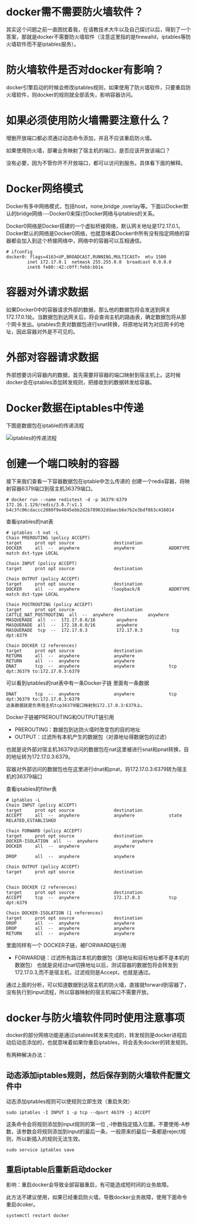 # docker需不需要防火墙软件？

其实这个问题之前一直困扰着我，在请教技术大牛以及自己探讨以后，得到了一个答案，那就是docker不需要防火墙软件（注意这里指的是firewalld，iptables等防火墙软件而不是iptables服务）。

# 防火墙软件是否对docker有影响？

docker引擎启动的时候会修改iptables规则，如果使用了防火墙软件，只要重启防火墙软件，则docker的规则就全部丢失，影响容器访问。

# 如果必须使用防火墙需要注意什么？

增删开放端口都必须通过动态命令添加，并且不应该重启防火墙。

如果使用防火墙，部署业务映射了宿主机的端口，是否应该开放该端口？

没有必要，因为不管你开不开放端口，都可以访问到服务。具体看下面的解释。

# Docker网络模式

Docker有多中网络模式，包括host，none,bridge ,overlay等。下面以Docker默认的bridge网络---Docker0来探讨Docker网络与iptables的关系。

Docker0网络是Docker搭建的一个虚拟桥接网络，默认网关地址是172.17.0.1。Docker默认的网络是Docker0网络，也就意味着Docker中所有没有指定网络的容器都会加入到这个桥接网络中，网络中的容器可以互相通信。

```
# ifconfig
docker0: flags=4163<UP,BROADCAST,RUNNING,MULTICAST>  mtu 1500
        inet 172.17.0.1  netmask 255.255.0.0  broadcast 0.0.0.0
        inet6 fe80::42:c0ff:febb:bb1e  
```

# 容器对外请求数据

如果Docker0中的容器请求外部的数据，那么他的数据包将会发送到网关172.17.0.1处。当数据包到达网关后，将会查询主机的路由表，确定数据包将从那个网卡发出。iptables负责对数据包进行snat转换，将原地址转为对应网卡的地址，因此容器对外是不可见的。

# 外部对容器请求数据

外部想要访问容器内的数据，首先需要将容器的端口映射到宿主机上。这时候docker会在iptables添加转发规则，把接收到的数据转发给容器。

# Docker数据在iptables中传递

下图是数据包在iptable的传递流程

![](../Image/container/001.png "iptables的传递流程")

# 创建一个端口映射的容器

接下来我们查看一下容器数据包在iptable中怎么传递的 创建一个redis容器，将映射容器6379端口到宿主机36379端口。
```
# docker run --name redistest -d -p 36379:6379 172.16.1.129/redis/3.0.7:v1.1
b4c3fc06cdaccc2080f9e4845ebb2d2b789632ddaecb6e7b2e3bdf863c416014
```

查看iptables的nat表
```
# iptables -t nat -L
Chain PREROUTING (policy ACCEPT)
target     prot opt source               destination         
DOCKER     all  --  anywhere             anywhere             ADDRTYPE match dst-type LOCAL    

Chain INPUT (policy ACCEPT)
target     prot opt source               destination         

Chain OUTPUT (policy ACCEPT)
target     prot opt source               destination         
DOCKER     all  --  anywhere            !loopback/8           ADDRTYPE match dst-type LOCAL

Chain POSTROUTING (policy ACCEPT)
target     prot opt source               destination         
CATTLE_NAT_POSTROUTING  all  --  anywhere             anywhere            
MASQUERADE  all  --  172.17.0.0/16        anywhere            
MASQUERADE  all  --  172.18.0.0/16        anywhere            
MASQUERADE  tcp  --  172.17.0.3           172.17.0.3           tcp dpt:6379

Chain DOCKER (2 references)
target     prot opt source               destination         
RETURN     all  --  anywhere             anywhere            
RETURN     all  --  anywhere             anywhere            
DNAT       tcp  --  anywhere             anywhere             tcp dpt:36379 to:172.17.0.3:6379
```
可以看到iptables的nat表中有一条Docker子链 里面有一条数据
```
DNAT       tcp  --  anywhere             anywhere             tcp dpt:36379 to:172.17.0.3:6379
这条数据就是负责宿主机tcp36379端口映射到172.17.0.3:6379上。
```

Docker子链被PREROUTING和OUTPUT链引用

 - PREROUTING：数据包到达防火墙时改变包的目的地址
 - OUTPUT：过滤所有本机产生的数据包（对源地址得数据包的过滤）

也就是说外部对宿主机36379访问的数据包在nat这里被进行snat和pnat转换，目的地址转为172.17.0.3:6379。

容器对外部访问的数据包也在这里进行dnat和pnat，将172.17.0.3:6379转为宿主机的36379端口

查看iptables的filter表
```
# iptables -L
Chain INPUT (policy ACCEPT)
target     prot opt source               destination         
ACCEPT     all  --  anywhere             anywhere             state RELATED,ESTABLISHED

Chain FORWARD (policy ACCEPT)
target     prot opt source               destination         
DOCKER-ISOLATION  all  --  anywhere             anywhere            
DOCKER     all  --  anywhere             anywhere            

DROP       all  --  anywhere             anywhere            

Chain OUTPUT (policy ACCEPT)
target     prot opt source               destination         


Chain DOCKER (2 references)
target     prot opt source               destination         
ACCEPT     tcp  --  anywhere             172.17.0.3           tcp dpt:6379

Chain DOCKER-ISOLATION (1 references)
target     prot opt source               destination         
DROP       all  --  anywhere             anywhere            
DROP       all  --  anywhere             anywhere            
RETURN     all  --  anywhere             anywhere            
```
里面同样有一个 DOCKER子链，被FORWARD链引用

 - FORWARD链：过滤所有路过本机的数据包（源地址和目标地址都不是本机的数据包）
也就是说经过nat切换地址以后，测试容器的数据包将会转发到172.17.0.3,而不是宿主机，过滤规则是Accept，也就是通过。

通过上面的分析，可以知道数据到达宿主机的防火墙，直接就forward到容器了，没有执行到input流程，所以容器映射的宿主机端口不需要开放。

# docker与防火墙软件同时使用注意事项

docker的部分网络功能是通过iptables转发来完成的，转发规则是docker进程启动后动态添加的，也就意味着如果你重启iptables，将会丢失docker的转发规则。

有两种解决办法：

## 动态添加iptables规则，然后保存到防火墙软件配置文件中
动态添加iptables规则可以使规则立即生效（重启失效）
```
sudo iptables -I INPUT 1 -p tcp --dport 46379 -j ACCEPT
```
这条命令会将规则添加到input规则的第一位 ,-I参数指定插入位置。不要使用-A参数，该参数会将规则添加到input的最后一条，一般原来的最后一条都是reject规则，所以新插入的规则无法生效。
```
sudo service iptables save
```

## 重启iptable后重新启动docker
影响：重启docker会导致全部容器重启，有可能造成短时间的业务故障。

此方法不建议使用，如果已经重启防火墙，导致docker业务故障，使用下面命令重启dcoker。
```
systemctl restart docker
```
